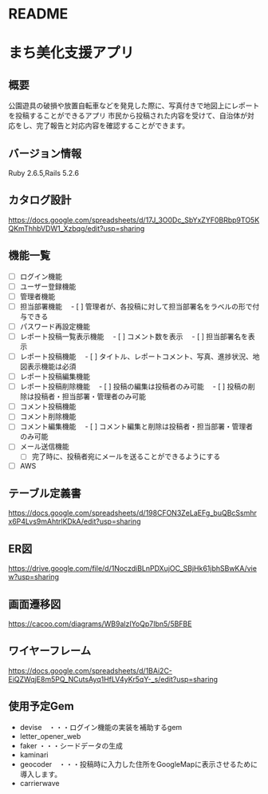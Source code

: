 # README

# まち美化支援アプリ

## 概要
公園遊具の破損や放置自転車などを発見した際に、写真付きで地図上にレポートを投稿することができるアプリ
市民から投稿された内容を受けて、自治体が対応をし、完了報告と対応内容を確認することができます。

## バージョン情報
Ruby 2.6.5,Rails 5.2.6

## カタログ設計
https://docs.google.com/spreadsheets/d/17J_3O0Dc_SbYxZYF0BRbp9TO5KQKmThhbVDW1_Xzbqg/edit?usp=sharing

## 機能一覧
- [ ] ログイン機能
- [ ] ユーザー登録機能
- [ ] 管理者機能
- [ ] 担当部署機能
　- [ ] 管理者が、各投稿に対して担当部署名をラベルの形で付与できる
- [ ] パスワード再設定機能
- [ ] レポート投稿一覧表示機能
　- [ ] コメント数を表示
　- [ ] 担当部署名を表示
- [ ] レポート投稿機能
　- [ ] タイトル、レポートコメント、写真、進捗状況、地図表示機能は必須
- [ ] レポート投稿編集機能
- [ ] レポート投稿削除機能
　- [ ] 投稿の編集は投稿者のみ可能
　- [ ] 投稿の削除は投稿者・担当部署・管理者のみ可能
- [ ] コメント投稿機能
- [ ] コメント削除機能
- [ ] コメント編集機能
　- [ ] コメント編集と削除は投稿者・担当部署・管理者のみ可能
- [ ] メール送信機能
  - [ ] 完了時に、投稿者宛にメールを送ることができるようにする
- [ ] AWS

## テーブル定義書
https://docs.google.com/spreadsheets/d/198CFON3ZeLaEFg_buQBcSsmhrx6P4Lvs9mAhtrlKDkA/edit?usp=sharing

## ER図
https://drive.google.com/file/d/1NoczdiBLnPDXujOC_SBjHk61jbhSBwKA/view?usp=sharing

## 画面遷移図
https://cacoo.com/diagrams/WB9alzIYoQp7Ibn5/5BFBE

## ワイヤーフレーム
https://docs.google.com/spreadsheets/d/1BAi2C-EiQZWqjE8m5PQ_NCutsAyq1HfLV4yKr5qY-_s/edit?usp=sharing

## 使用予定Gem
+ devise　・・・ログイン機能の実装を補助するgem
+ letter_opener_web
+ faker ・・・シードデータの生成
+ kaminari
+ geocoder　・・・投稿時に入力した住所をGoogleMapに表示させるために導入します。
+ carrierwave
